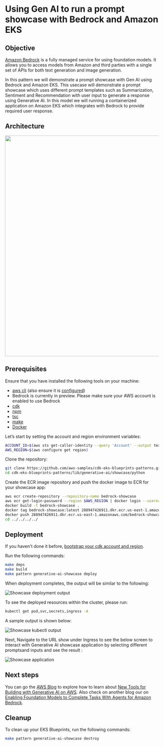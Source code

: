 # Using Gen AI to run a prompt showcase with Bedrock and Amazon EKS

## Objective

[Amazon Bedrock](https://aws.amazon.com/bedrock/) is a fully managed service for using foundation models. It allows you to access models from Amazon and third parties with a single set of APIs for both text generation and image generation.

In this pattern we will demonstrate a prompt showcase with Gen AI using Bedrock and Amazon EKS. This usecase will demonstrate a prompt showcase which uses different prompt templates such as Summarization, Sentiment and Recommendation with user input to generate a response using Generative AI. In this model we will running a containerized application on Amazon EKS which integrates with Bedrock to provide required user response.

## Architecture

<img src="./images/generativeai-showcase.jpg" width="720">

## Prerequisites

Ensure that you have installed the following tools on your machine:

- [aws cli](https://docs.aws.amazon.com/cli/latest/userguide/install-cliv2.html) (also ensure it is [configured](https://docs.aws.amazon.com/cli/latest/userguide/getting-started-quickstart.html#getting-started-quickstart-new))
- Bedrock is currently in preview. Please make sure your AWS account is enabled to use Bedrock
- [cdk](https://docs.aws.amazon.com/cdk/v2/guide/getting_started.html#getting_started_install)
- [npm](https://docs.npmjs.com/cli/v8/commands/npm-install)
- [tsc](https://www.typescriptlang.org/download)
- [make](https://www.gnu.org/software/make/)
- [Docker](https://docs.docker.com/get-docker/)

Let’s start by setting the account and region environment variables:

```sh
ACCOUNT_ID=$(aws sts get-caller-identity --query 'Account' --output text)
AWS_REGION=$(aws configure get region)
```

Clone the repository:

```sh
git clone https://github.com/aws-samples/cdk-eks-blueprints-patterns.git
cd cdk-eks-blueprints-patterns/lib/generative-ai/showcase/python
```
Create the ECR image repository and push the docker image to ECR for your showcase app:

```sh
aws ecr create-repository --repository-name bedrock-showcase
aws ecr get-login-password --region $AWS_REGION | docker login --username AWS --password-stdin $ACCOUNT_ID.dkr.ecr.$AWS_REGION.amazonaws.com
docker build -t bedrock-showcase .
docker tag bedrock-showcase:latest 288947426911.dkr.ecr.us-east-1.amazonaws.com/bedrock-showcase:v2
docker push 288947426911.dkr.ecr.us-east-1.amazonaws.com/bedrock-showcase:v2
cd ../../../../
```

## Deployment

If you haven't done it before, [bootstrap your cdk account and region](https://docs.aws.amazon.com/cdk/v2/guide/bootstrapping.html).

Run the following commands:

```sh
make deps
make build
make pattern generative-ai-showcase deploy
```
When deployment completes, the output will be similar to the following:

![Showcase deployment output](./images/showcase-console-output.png)


To see the deployed resources within the cluster, please run:

```sh
kubectl get pod,svc,secrets,ingress -A
```

A sample output is shown below:

![Showcase kubectl output](./images/showcase-kubectl-output.png)

Next, Navigate to the URL show under Ingress to see the below screen to interact with Generative AI showcase application by selecting different promptsand inputs and see the result :

![Showcase application](./images/showcase-demo-output.png)

## Next steps

You can go the [AWS Blog](https://aws.amazon.com/blogs/) to explore how to learn about [New Tools for Building with Generative AI on AWS](https://aws.amazon.com/blogs/machine-learning/announcing-new-tools-for-building-with-generative-ai-on-aws/). Also check on another blog our  on [Enabling Foundation Models to Complete Tasks With Agents for Amazon Bedrock](https://aws.amazon.com/blogs/aws/preview-enable-foundation-models-to-complete-tasks-with-agents-for-amazon-bedrock/). 

## Cleanup

To clean up your EKS Blueprints, run the following commands:

```sh
make pattern generative-ai-showcase destroy 
```
